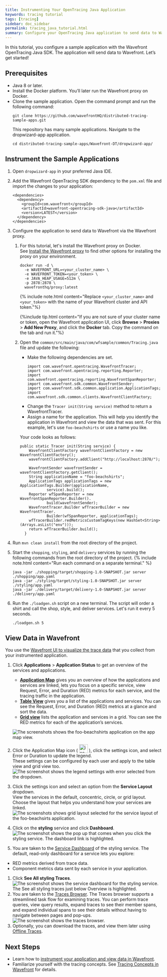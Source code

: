 ```yaml
---
title: Instrumenting Your OpenTracing Java Application
keywords: tracing tutorial
tags: [tracing]
sidebar: doc_sidebar
permalink: tracing_java_tutorial.html
summary: Configure your OpenTracing Java application to send data to Wavefront using the OpenTracing Java SDK.
---
```

In this tutorial, you configure a sample application with the Wavefront OpenTracing Java SDK. The application will send data to Wavefront. Let’s get started!

## Prerequisites

* Java 8 or later.
* Install the Docker platform. You’ll later run the Wavefront proxy on Docker.
* Clone the sample application. Open the command prompt and run the following command: 
  ```
  git clone https://github.com/wavefrontHQ/distributed-tracing-sample-apps.git
  ```
  This repository has many sample applications. Navigate to the dropwizard-app application.
  ```
  cd distributed-tracing-sample-apps/Wavefront-DT/dropwizard-app/
  ```

## Instrument the Sample Applications

1. Open `dropwizard-app` in your preferred Java IDE.
1. Add the Wavefront OpenTracing SDK dependency to the `pom.xml` file and import the changes to your application:
    ```
    <dependencies>
      <dependency>
        <groupId>com.wavefront</groupId>
        <artifactId>wavefront-opentracing-sdk-java</artifactId>
        <version>LATEST</version>
      </dependency>
    </dependencies>
    ```
1. Configure the application to send data to Wavefront via the Wavefront proxy.
    1.  For this tutorial, let's install the Wavefront proxy on Docker. 
        <br/>See [Install the Wavefront proxy](proxies_installing.html#proxy-installation) to find other options for installing the proxy on your environment.
        ```
        docker run -d \
          -e WAVEFRONT_URL=<your_cluster_name> \
          -e WAVEFRONT_TOKEN=<your_token> \
          -e JAVA_HEAP_USAGE=512m \
          -p 2878:2878 \
          wavefronthq/proxy:latest
        ```
        {% include note.html content="Replace `<your_cluster_name>` and `<your_token>` with the name of your Wavefront cluster and API token."%}
        
        {%include tip.html content="If you are not sure of your cluster name or token, open the Wavefront application UI, click **Browse** > **Proxies** > **Add New Proxy**, and click the **Docker** tab. Copy the command on the tab and run it."%}
    
    1. Open the <code>common/src/main/java/com/wfsample/common/Tracing.java</code> file and update the following:
        * Make the following dependencies are set.
          ```
          import com.wavefront.opentracing.WavefrontTracer;
          import com.wavefront.opentracing.reporting.Reporter;
          import com.wavefront.opentracing.reporting.WavefrontSpanReporter;
          import com.wavefront.sdk.common.WavefrontSender;
          import com.wavefront.sdk.common.application.ApplicationTags;
          import com.wavefront.sdk.common.clients.WavefrontClientFactory;
          ```
        * Change the <code>Tracer init(String service)</code> method to return a WavefrontTracer.
        * Assign a name for the application. This will help you identify the application in Wavefront and view the data that was sent. For this example, let's use <code>foo-beachshirts</code> or use a name you like.
      
        Your code looks as follows:
        ```
        public static Tracer init(String service) {
            WavefrontClientFactory wavefrontClientFactory = new WavefrontClientFactory();
            wavefrontClientFactory.addClient("http://localhost:2878/");

            WavefrontSender wavefrontSender = wavefrontClientFactory.getClient();
            String applicationName = "foo-beachshirts";
            ApplicationTags applicationTags = new ApplicationTags.Builder(applicationName,
                    service).build();
            Reporter wfSpanReporter = new WavefrontSpanReporter.Builder().
                    build(wavefrontSender);
            WavefrontTracer.Builder wfTracerBuilder = new WavefrontTracer.
                    Builder(wfSpanReporter, applicationTags);
            wfTracerBuilder.redMetricsCustomTagKeys(new HashSet<String>(Arrays.asList("env")));
            return wfTracerBuilder.build();
          }
        ```
1. Run `mvn clean install` from the root directory of the project.
1. Start the `shopping`, `styling`, and `delivery` services by running the following commands from the root directory of the project.
    {% include note.html content="Run each command on a separate terminal." %}
    
    ```
    java -jar ./shopping/target/shopping-1.0-SNAPSHOT.jar server ./shopping/app.yaml
    java -jar ./styling/target/styling-1.0-SNAPSHOT.jar server ./styling/app.yaml
    java -jar ./delivery/target/delivery-1.0-SNAPSHOT.jar server ./delivery/app.yaml
    ```
1. Run the `./loadgen.sh` script on a new terminal. The script will order a shirt and call the shop, style, and deliver services. Let's run it every 5 seconds.
    ```
    ./loadgen.sh 5
    ```

## View Data in Wavefront

You use the [Wavefront UI to visualize the trace data](tracing_basics.html#visualize-distributed-tracing-data-in-wavefront) that you collect from your instrumented application.

1. Click **Applications** > **Application Status** to get an overview of the services and applications.
      * [**Application Map**](tracing_ui_overview.html#application-map) gives you an overview of how the applications and services are linked, lets you focus on a specific service, view Request, Error, and Duration (RED) metrics for each service, and the tracing traffic in the application. 
      * [**Table View**](tracing_ui_overview.html#table-view) gives you a list of the applications and services. You can see the Request, Error, and Duration (RED) metrics at a glance and sort the data.
      * [**Grid view**](tracing_ui_overview.html#grid-view) lists the application and services in a grid. You can see the RED metrics for each of the application’s services.

    ![The screenshots shows the foo-beachshirts application on the app map view.](images/tracing_java_tutorial_application_status.png)
1. Click the Application Map icon ( <img src="images/tracing_appmap_appmap_view_icon.png"
style="vertical-align:text-bottom;width:28px" alt="icon to click to get the application map view"/> ), click the settings icon, and select Error or Duration to update the legend. 
  <br/>These settings can be configured by each user and apply to the table view and grid view too.
  ![The screenshot shows the legend settings with error selected from the dropdown.](images/tracing_java_tutorial_update_legend.png)
1. Click the settings icon and select an option from the **Service Layout** dropdown.
  <br/>View the services in the default, concentric, circle, or grid layout. Choose the layout that helps you understand how your services are linked.
  ![The screenshots shows grid layout selected for the service layout of the foo-beachsirts application.](images/tracing_java_tutorial_service_layout.png)
1. Click on the **styling** service and click **Dashboard**. 
  <br/>![The screenshot shows the pop up that comes when you click the styling service. The dashboard link is highlighted.](images/tracing_java_tutorial_cick_service.png)
1. You are taken to the [Service Dashboard](tracing_service_dashboard.html) of the styling service. The default, read-only dashboard for a service lets you explore:
  * RED metrics derived from trace data.
  * Component metrics data sent by each service in your application. 
1. Click **See All styling Traces**.
  ![The screenshot shows the service dashboard for the styling service. The See all styling traces just below Overview is highlighted.](images/tracing_java_tutorial_drilldown_to_traces_bowser.png)
1. You are taken to the [Traces Browser](tracing_traces_browser.html). 
    The Traces browser supports a streamlined task flow for examining traces. You can perform trace queries, view query results, expand traces to see their member spans, and expand individual spans to see their details without having to navigate between pages and pop-ups.
  ![The screenshot shows the traces browser.](images/tracing_java_tutorial_traces_browser.png)
1. Optionally, you can download the traces, and view them later using [Offline Traces](tracing_view_offline_traces.html).

## Next Steps

- Learn how to [instrument your application and view data in Wavefront](tracing_instrumenting_frameworks.html).
- Familiarize yourself with the tracing concepts. See [Tracing Concepts in Wavefront](trace_data_details.html) for details.
